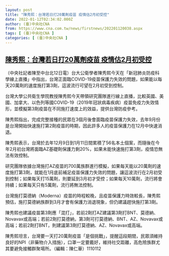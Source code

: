 ```yaml
---
layout: post
title: "陳秀熙：台灣若日打20萬劑疫苗 疫情估2月初受控"
date: 2022-01-12T02:34:02.000Z
author: (臺)中央社CNA
from: https://www.cna.com.tw/news/firstnews/202201120038.aspx
tags: [ (臺)中央社CNA ]
categories: [ (臺)中央社CNA ]
---
```

<!--1641954842000-->
[陳秀熙：台灣若日打20萬劑疫苗 疫情估2月初受控](https://www.cna.com.tw/news/firstnews/202201120038.aspx)
------

<div>
<div></div><div><p>（中央社記者陳至中台北12日電）台大公衛學者陳秀熙今天在「新冠肺炎防疫科學線上直播」中指出，台灣正面臨COVID-19疫苗保護力失效的問題，如果能以每天20萬劑的速度施打第3劑，這波流行可望在2月初受到控制。</p><p>台灣大學公共衛生學院教授陳秀熙今天帶領研究團隊進行線上直播，比較英國、美國、加拿大、以色列等國COVID-19（2019年冠狀病毒疾病）疫苗免疫力失效情形，並模擬第3劑疫苗在不同施打速度上的效益，提供台灣防疫參考。</p><p>陳秀熙指出，完成完整接種的民眾在3個月後會面臨疫苗保護力失效，去年9月份是台灣開始快速施打第2劑疫苗的時期，因此許多人的疫苗保護力在12月中快速消退。</p><p>陳秀熙表示，台灣於去年12月9日到1月11日間累積了56名本土個案，而隨後在今年2月初台灣將面臨AZ基礎劑保護力剩20%，如果未能快速施打第3劑，疫情恐無法有效控制。</p><p>研究團隊依據台灣施打AZ疫苗的700萬族群進行模擬，如果每天能以20萬劑的速度施打第3劑，就能在1月底前補足疫苗保護力失效的問題，讓這波流行在2月初受到控制；如果每天打15萬劑，則要延到3月初才受控；如果每天10萬劑，流行將會持續；如果每天只有5萬劑，流行將無法控制。</p><p>台灣施打莫德納（Moderna）疫苗的時程較晚，且疫苗保護力時效較長，陳秀熙預估，施打莫德納族群到3月才會有保護力消退現象，但仍建議趕快施打第3劑。</p><p>陳秀熙也建議疫苗第3劑應「混打」，若前2劑打AZ建議第3劑打BNT、莫德納、Novavax或高端；若前2劑打莫德納，第3劑可打莫德納、BNT、AZ、Novavax或高端；若前2劑打BNT，則建議第3劑打莫德納、AZ、Novavax或高端。</p><p>陳秀熙坦言，台灣要一天打20萬劑疫苗「是個挑戰」，提醒這段期間，民眾須維持良好的NPI（非藥物介入措施），口罩一定要戴好，維持社交距離，高危險族群尤其要避免接觸群聚場所。（編輯：陳仁華）1110112</p></div>
</div>
